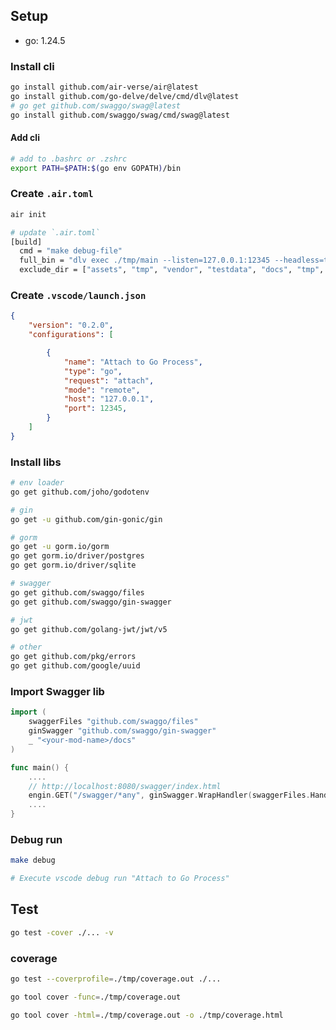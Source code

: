 

## Setup
- go: 1.24.5

### Install cli
```bash
go install github.com/air-verse/air@latest
go install github.com/go-delve/delve/cmd/dlv@latest
# go get github.com/swaggo/swag@latest 
go install github.com/swaggo/swag/cmd/swag@latest 
```

#### Add cli
```bash
# add to .bashrc or .zshrc
export PATH=$PATH:$(go env GOPATH)/bin
```

### Create `.air.toml`
```bash
air init

# update `.air.toml`
[build]
  cmd = "make debug-file"
  full_bin = "dlv exec ./tmp/main --listen=127.0.0.1:12345 --headless=true --api-version=2 --accept-multiclient --continue --log -- "
  exclude_dir = ["assets", "tmp", "vendor", "testdata", "docs", "tmp", "postgres-data"]
```

### Create `.vscode/launch.json`
```json
{
    "version": "0.2.0",
    "configurations": [

        {
            "name": "Attach to Go Process",
            "type": "go",
            "request": "attach",
            "mode": "remote",
            "host": "127.0.0.1",
            "port": 12345,
        }
    ]
}
```

### Install libs
```bash
# env loader
go get github.com/joho/godotenv

# gin
go get -u github.com/gin-gonic/gin

# gorm
go get -u gorm.io/gorm
go get gorm.io/driver/postgres
go get gorm.io/driver/sqlite

# swagger
go get github.com/swaggo/files
go get github.com/swaggo/gin-swagger

# jwt
go get github.com/golang-jwt/jwt/v5

# other
go get github.com/pkg/errors
go get github.com/google/uuid
```

### Import Swagger lib
```go
import (
    swaggerFiles "github.com/swaggo/files"
	ginSwagger "github.com/swaggo/gin-swagger"
	_ "<your-mod-name>/docs"
)

func main() {
    ....
    // http://localhost:8080/swagger/index.html
	engin.GET("/swagger/*any", ginSwagger.WrapHandler(swaggerFiles.Handler))
    ....
}
```


### Debug run
```bash
make debug

# Execute vscode debug run "Attach to Go Process"
```


## Test
```bash
go test -cover ./... -v
```

### coverage
```bash
go test --coverprofile=./tmp/coverage.out ./...

go tool cover -func=./tmp/coverage.out

go tool cover -html=./tmp/coverage.out -o ./tmp/coverage.html
```